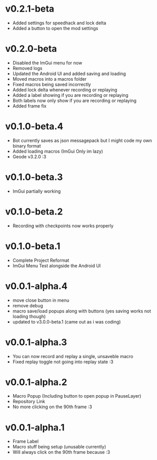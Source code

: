 # v0.2.1-beta

- Added settings for speedhack and lock delta
- Added a button to open the mod settings

# v0.2.0-beta

- Disabled the ImGui menu for now
- Removed logs
- Updated the Android UI and added saving and loading
- Moved macros into a macros folder
- Fixed macros being saved incorrectly
- Added lock delta whenever recording or replaying
- Added a label showing if you are recording or replaying
- Both labels now only show if you are recording or replaying
- Added frame fix

# v0.1.0-beta.4

- Bot currently saves as json messagepack but I might code my own binary format
- Added loading macros (ImGui Only im lazy)
- Geode v3.2.0 :3

# v0.1.0-beta.3

- ImGui partially working

# v0.1.0-beta.2

- Recording with checkpoints now works properly

# v0.1.0-beta.1

- Complete Project Reformat
- ImGui Menu Test alongside the Android UI

# v0.0.1-alpha.4

- move close button in menu
- remove debug
- macro save/load popups along with buttons (yes saving works not loading though)
- updated to v3.0.0-beta.1 (came out as i was coding)

# v0.0.1-alpha.3

- You can now record and replay a single, unsaveble macro
- Fixed replay toggle not going into replay state :3

# v0.0.1-alpha.2

- Macro Popup (Including button to open popup in PauseLayer)
- Repository Link
- No more clicking on the 90th frame :3

# v0.0.1-alpha.1

- Frame Label
- Macro stuff being setup (unusable currently)
- Will always click on the 90th frame because :3